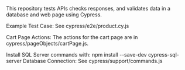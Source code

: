 This repository tests APIs checks responses, and validates data in a database and web page using Cypress.

Example Test Case: See cypress/e2e/product.cy.js

Cart Page Actions: The actions for the cart page are in cypress/pageObjects/cartPage.js.

Install SQL Server commands with: npm install --save-dev cypress-sql-server
Database Connection: See cypress/support/commands.js
